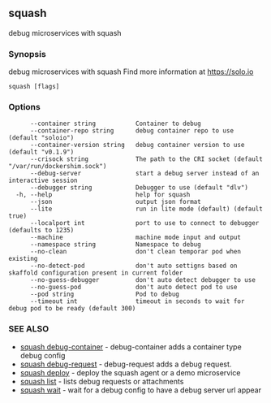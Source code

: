 ## squash

debug microservices with squash

### Synopsis

debug microservices with squash
	Find more information at https://solo.io

```
squash [flags]
```

### Options

```
      --container string           Container to debug
      --container-repo string      debug container repo to use (default "soloio")
      --container-version string   debug container version to use (default "v0.1.9")
      --crisock string             The path to the CRI socket (default "/var/run/dockershim.sock")
      --debug-server               start a debug server instead of an interactive session
      --debugger string            Debugger to use (default "dlv")
  -h, --help                       help for squash
      --json                       output json format
      --lite                       run in lite mode (default) (default true)
      --localport int              port to use to connect to debugger (defaults to 1235)
      --machine                    machine mode input and output
      --namespace string           Namespace to debug
      --no-clean                   don't clean temporar pod when existing
      --no-detect-pod              don't auto settigns based on skaffold configuration present in current folder
      --no-guess-debugger          don't auto detect debugger to use
      --no-guess-pod               don't auto detect pod to use
      --pod string                 Pod to debug
      --timeout int                timeout in seconds to wait for debug pod to be ready (default 300)
```

### SEE ALSO

* [squash debug-container](squash_debug-container.md)	 - debug-container adds a container type debug config
* [squash debug-request](squash_debug-request.md)	 - debug-request adds a debug request.
* [squash deploy](squash_deploy.md)	 - deploy the squash agent or a demo microservice
* [squash list](squash_list.md)	 - lists debug requests or attachments
* [squash wait](squash_wait.md)	 - wait for a debug config to have a debug server url appear

